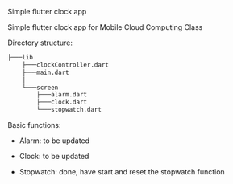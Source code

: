Simple flutter clock app

Simple flutter clock app for Mobile Cloud Computing Class

Directory structure:

``` bash
├───lib
    ├───clockController.dart
    ├───main.dart
    │
    └───screen
        ├───alarm.dart
        ├───clock.dart
        └───stopwatch.dart
```


Basic functions:

+ Alarm: to be updated

+ Clock: to be updated

+ Stopwatch: done, have start and reset the stopwatch function
